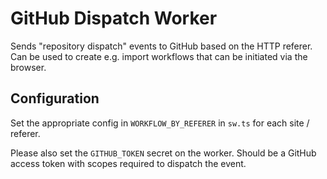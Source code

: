 # GitHub Dispatch Worker

Sends "repository dispatch" events to GitHub based on the HTTP referer. Can be used to create e.g. import workflows that can be initiated via the browser.

## Configuration

Set the appropriate config in `WORKFLOW_BY_REFERER` in `sw.ts` for each site / referer.

Please also set the `GITHUB_TOKEN` secret on the worker. Should be a GitHub access token with scopes required to dispatch the event.
